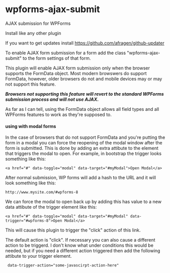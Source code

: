 # wpforms-ajax-submit

AJAX submission for WPForms

Install like any other plugin

If you want to get updates install https://github.com/afragen/github-updater

To enable AJAX form submission for a form add the class "wpforms-ajax-submit"
to the form settings of that form.

This plugin will enable AJAX form submission only when the browser supports the FormData object.
Most modern browswers do support FormData, however, older browsers do not and mobile devices
may or may not support this feature.

***Browsers not supporting this feature will revert to the standard WPForms submission process and will not use AJAX.***

As far as I can tell, using the FormData object allows all field types and all WPForms features to
work as they're supposed to.

#### using with modal forms

In the case of browsers that do not support FormData and you're putting the form in a modal you can
force the reopening of the modal window after the form is submitted. This is done by adding an extra
attibute to the element that triggers the modal to open. For example, in bootstrap the trigger looks
something like this:
```
<a href="#" data-toggle="modal" data-target="#myModal">Open Modal</a>
```
After normal submission, WP forms will add a hash to the URL and it will look something like this:
```
http://www.mysite.com/#wpforms-8
```
We can force the modal to open back up by adding this has value to a new data attibute
of the trigger element like this:
```
<a href="#" data-toggle="modal" data-target="#myModal" data-trigger="#wpforms-8">Open Modal</a>
```
This will cause this plugin to trigger the "click" action of this link.

The default action is "click". If necessary you can also cause a different action to be triggerd.
I don't know what under conditions this would be needed, but if you need a different action triggered
then add the following attibute to your trigger element.
```
 data-trigger-action="some-javascirpt-action-here"
```
